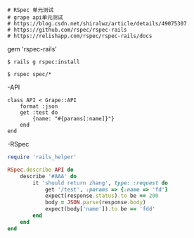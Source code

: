 ```
# RSpec 单元测试
# grape api单元测试
# https://blog.csdn.net/shiralwz/article/details/49075307
# https://github.com/rspec/rspec-rails
# https://relishapp.com/rspec/rspec-rails/docs

```

gem 'rspec-rails'

`$ rails g rspec:install`

`$ rspec spec/*`

 -API
```runy
class API < Grape::API
	format :json
	get :test do 
		{name: "#{params[:name]}"}
	end
end 
```


 -RSpec
```ruby
require 'rails_helper'

RSpec.describe API do
	describe '#AAA' do
		it 'should return zhang', type: :request do
			get '/test', :params => {:name => 'fd'}
			expect(response.status).to be == 200
			body = JSON.parse(response.body)
			expect(body['name']).to be == 'fdd'
		end
	end
end
```
